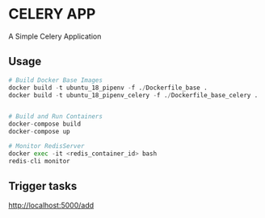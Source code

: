 # CELERY APP

A Simple Celery Application


## Usage

```python
# Build Docker Base Images
docker build -t ubuntu_18_pipenv -f ./Dockerfile_base .
docker build -t ubuntu_18_pipenv_celery -f ./Dockerfile_base_celery .


# Build and Run Containers
docker-compose build
docker-compose up

# Monitor RedisServer
docker exec -it <redis_container_id> bash
redis-cli monitor
```

## Trigger tasks
[http://localhost:5000/add](http://localhost:5000/add)
